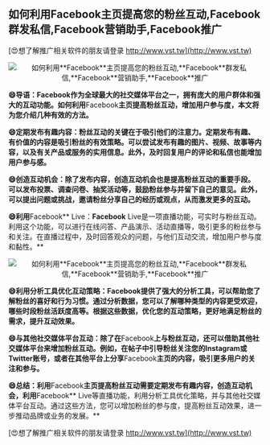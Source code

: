## **如何利用**Facebook**主页提高您的粉丝互动,**Facebook**群发私信,**Facebook**营销助手,**Facebook**推广**

[😍想了解推广相关软件的朋友请登录 http://www.vst.tw](http://www.vst.tw)

 <center><img src="https://vst.tw/MP4/tuiguang/png/1.png" alt="如何利用**Facebook**主页提高您的粉丝互动,**Facebook**群发私信,**Facebook**营销助手,**Facebook**推广"></center>

**😄导语：**Facebook**作为全球最大的社交媒体平台之一，拥有庞大的用户群体和强大的互动功能。如何利用**Facebook**主页提高粉丝互动，增加用户参与度，本文将为您介绍几种有效的方法。**

**😄定期发布有趣内容：粉丝互动的关键在于吸引他们的注意力。定期发布有趣、有价值的内容是吸引粉丝的有效策略。可以尝试发布有趣的图片、视频、故事等内容，以及有关产品或服务的实用信息。此外，及时回复用户的评论和私信也能增加用户参与感。**

**😄创造互动机会：除了发布内容，创造互动机会也是提高粉丝互动的重要手段。可以发布投票、调查问卷、抽奖活动等，鼓励粉丝参与并留下自己的意见。此外，可以提出问题或挑战，邀请粉丝分享自己的经历或观点，从而激发更多的互动。**

**😄利用**Facebook** Live：**Facebook** Live是一项直播功能，可实时与粉丝互动。利用这个功能，可以进行在线问答、产品演示、活动直播等，吸引更多的粉丝参与和关注。在直播过程中，及时回答观众的问题，与他们互动交流，增加用户参与度和黏性。**

 <center><img src="https://vst.tw/MP4/tuiguang/png/3.png" alt="如何利用**Facebook**主页提高您的粉丝互动,**Facebook**群发私信,**Facebook**营销助手,**Facebook**推广"></center>

**😄利用分析工具优化互动策略：**Facebook**提供了强大的分析工具，可以帮助您了解粉丝的喜好和行为习惯。通过分析数据，您可以了解哪种类型的内容更受欢迎，哪些时段粉丝活跃度高等。根据这些数据，优化您的互动策略，更好地满足粉丝的需求，提升互动效果。**

**😄与其他社交媒体平台互动：除了在**Facebook**上与粉丝互动，还可以借助其他社交媒体平台来增加粉丝互动。例如，在帖子中引导粉丝关注您的Instagram或Twitter账号，或者在其他平台上分享**Facebook**主页的内容，吸引更多用户的关注和参与。**

**😄总结：利用**Facebook**主页提高粉丝互动需要定期发布有趣内容，创造互动机会，利用**Facebook** Live等直播功能，利用分析工具优化策略，并与其他社交媒体平台互动。通过这些方法，您可以增加粉丝的参与度，提高粉丝互动效果，进一步推动品牌或业务的发展。**

[😍想了解推广相关软件的朋友请登录 http://www.vst.tw](http://www.vst.tw)



